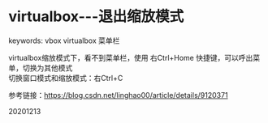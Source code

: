 # virtualbox---退出缩放模式

keywords: vbox virtualbox 菜单栏  

virtualbox缩放模式下，看不到菜单栏，使用 右Ctrl+Home 快捷键，可以呼出菜单，切换为其他模式  
切换窗口模式和缩放模式：右Ctrl+C  


参考链接：https://blog.csdn.net/linghao00/article/details/9120371  


20201213  

